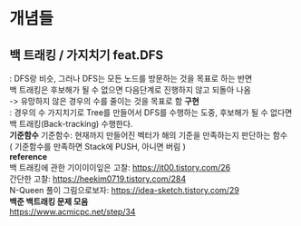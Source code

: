 # 개념들
## 백 트래킹 / 가지치기 feat.DFS
: DFS랑 비슷, 그러나 DFS는 모든 노드를 방문하는 것을 목표로 하는 반면  
백 트래킹은 후보해가 될 수 없으면 다음단계로 진행하지 않고 되돌아 나옴  
-> 유망하지 않은 경우의 수를 줄이는 것을 목표로 함
**구현**  
: 경우의 수 가지치기로 Tree를 만들어서 DFS를 수행하는 도중, 후보해가 될 수 없다면 백 트래킹(Back-tracking) 수행한다.  
**기준함수**
기준함수: 현재까지 만들어진 벡터가 해의 기준을 만족하는지 판단하는 함수  
( 기준함수를 만족하면 Stack에 PUSH, 아니면 버림 )  
**reference**  
백 트래킹에 관한 기이이이잎은 고찰: https://it00.tistory.com/26  
간단한 고찰: https://heekim0719.tistory.com/284  
N-Queen 풀이 그림으로보자: https://idea-sketch.tistory.com/29  
**백준 백트래킹 문제 모음**  
https://www.acmicpc.net/step/34